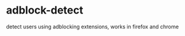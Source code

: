 adblock-detect
==============

detect users using adblocking extensions, works in firefox and chrome
